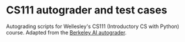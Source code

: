 # CS111 autograder and test cases

Autograding scripts for Wellesley's CS111 (Introductory CS with Python) course.
Adapted from the [Berkeley AI autograder](http://ai.berkeley.edu/).  
